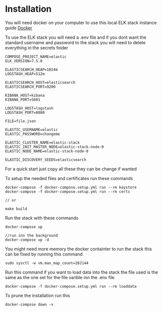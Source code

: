 # Installation

You will need docker on your computer to use this local ELK stack instance guide [Docker](https://docs.docker.com/docker-for-windows/install/)

To use the ELK stack you will need a .env file and if you dont want the standard username and password to the stack you will need to delete everything in the secrets folder

```
COMPOSE_PROJECT_NAME=elastic
ELK_VERSION=7.5.0

ELASTICSEARCH_HEAP=1024m
LOGSTASH_HEAP=512m

ELASTICSEARCH_HOST=elasticsearch
ELASTICSEARCH_PORT=9200

KIBANA_HOST=kibana
KIBANA_PORT=5601

LOGSTASH_HOST=logstash
LOGSTASH_PORT=8080

FILE=file.json

ELASTIC_USERNAME=elastic
ELASTIC_PASSWORD=changeme

ELASTIC_CLUSTER_NAME=elastic-stack
ELASTIC_INIT_MASTER_NODE=elastic-stack-node-0
ELASTIC_NODE_NAME=elastic-stack-node-0

ELASTIC_DISCOVERY_SEEDS=elasticsearch
```

For a quick start just copy all these they can be change if wanted


To setup the needed files and certificates run these commands

```
docker-compose -f docker-compose.setup.yml run --rm keystore
docker-compose -f docker-compose.setup.yml run --rm certs

// or 

make build
```

Run the stack with these commands

```
docker-compose up

//run inn the background
docker-compose up -d
```

You might need more memory the docker containter to run the stack this can be fixed by running this command
```
sudo sysctl -w vm.max_map_count=262144
```

Run this command if you want to load data into the stack the file used is the same as the one set for the file varible inn the .env file

```
docker-compose -f docker-compose.setup.yml run --rm loaddata
```


To prune the installation run this

```
docker-compose down -v
```

